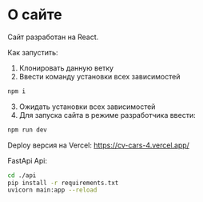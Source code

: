 # О сайте
Сайт разработан на React.

Как запустить:
1) Клонировать данную ветку
2) Ввести команду установки всех зависимостей
```bash
npm i
```
3) Ожидать установки всех зависимостей
4) Для запуска сайта в режиме разработчика ввести:
```bash
npm run dev
```

Deploy версия на Vercel: https://cv-cars-4.vercel.app/

FastApi Api:
```bash
cd ./api
pip install -r requirements.txt
uvicorn main:app --reload
```

